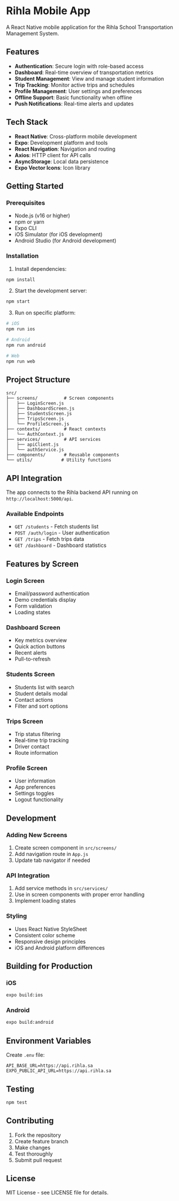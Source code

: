 # Rihla Mobile App

A React Native mobile application for the Rihla School Transportation Management System.

## Features

- **Authentication**: Secure login with role-based access
- **Dashboard**: Real-time overview of transportation metrics
- **Student Management**: View and manage student information
- **Trip Tracking**: Monitor active trips and schedules
- **Profile Management**: User settings and preferences
- **Offline Support**: Basic functionality when offline
- **Push Notifications**: Real-time alerts and updates

## Tech Stack

- **React Native**: Cross-platform mobile development
- **Expo**: Development platform and tools
- **React Navigation**: Navigation and routing
- **Axios**: HTTP client for API calls
- **AsyncStorage**: Local data persistence
- **Expo Vector Icons**: Icon library

## Getting Started

### Prerequisites

- Node.js (v16 or higher)
- npm or yarn
- Expo CLI
- iOS Simulator (for iOS development)
- Android Studio (for Android development)

### Installation

1. Install dependencies:
```bash
npm install
```

2. Start the development server:
```bash
npm start
```

3. Run on specific platform:
```bash
# iOS
npm run ios

# Android
npm run android

# Web
npm run web
```

## Project Structure

```
src/
├── screens/          # Screen components
│   ├── LoginScreen.js
│   ├── DashboardScreen.js
│   ├── StudentsScreen.js
│   ├── TripsScreen.js
│   └── ProfileScreen.js
├── contexts/         # React contexts
│   └── AuthContext.js
├── services/         # API services
│   ├── apiClient.js
│   └── authService.js
├── components/       # Reusable components
└── utils/           # Utility functions
```

## API Integration

The app connects to the Rihla backend API running on `http://localhost:5000/api`. 

### Available Endpoints

- `GET /students` - Fetch students list
- `POST /auth/login` - User authentication
- `GET /trips` - Fetch trips data
- `GET /dashboard` - Dashboard statistics

## Features by Screen

### Login Screen
- Email/password authentication
- Demo credentials display
- Form validation
- Loading states

### Dashboard Screen
- Key metrics overview
- Quick action buttons
- Recent alerts
- Pull-to-refresh

### Students Screen
- Students list with search
- Student details modal
- Contact actions
- Filter and sort options

### Trips Screen
- Trip status filtering
- Real-time trip tracking
- Driver contact
- Route information

### Profile Screen
- User information
- App preferences
- Settings toggles
- Logout functionality

## Development

### Adding New Screens

1. Create screen component in `src/screens/`
2. Add navigation route in `App.js`
3. Update tab navigator if needed

### API Integration

1. Add service methods in `src/services/`
2. Use in screen components with proper error handling
3. Implement loading states

### Styling

- Uses React Native StyleSheet
- Consistent color scheme
- Responsive design principles
- iOS and Android platform differences

## Building for Production

### iOS

```bash
expo build:ios
```

### Android

```bash
expo build:android
```

## Environment Variables

Create `.env` file:

```
API_BASE_URL=https://api.rihla.sa
EXPO_PUBLIC_API_URL=https://api.rihla.sa
```

## Testing

```bash
npm test
```

## Contributing

1. Fork the repository
2. Create feature branch
3. Make changes
4. Test thoroughly
5. Submit pull request

## License

MIT License - see LICENSE file for details.

